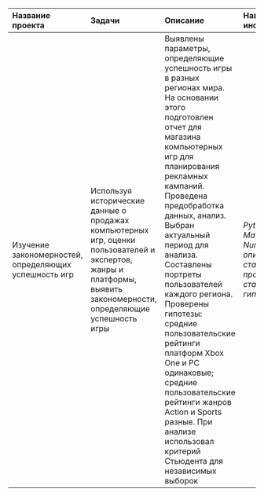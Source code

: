 | Название проекта | Задачи | Описание | Навыки и инструменты | Ключевые слова |
| :---------------------- | :---------------------- | :---------------------- | :---------------------- | :---------------------- |
| Изучение закономерностей, определяющих успешность игр | Используя исторические данные о продажах компьютерных игр, оценки пользователей и экспертов, жанры и платформы, выявить закономерности, определяющие успешность игры | Выявлены параметры, определяющие успешность игры в разных регионах мира. На основании этого подготовлен отчет для магазина компьютерных игр для планирования рекламных кампаний. Проведена предобработка данных, анализ. Выбран актуальный период для анализа. Составлены портреты пользователей каждого региона. Проверены гипотезы: средние пользовательские рейтинги платформ Xbox One и PC одинаковые; средние пользовательские рейтинги жанров Action и Sports разные. При анализе использовал критерий Стьюдента для независимых выборок| *Python, Pandas, Matplotlib, NumPy, SciPy, описательная статистика, проверка статистических гипотез* | обработка данных, histogram, boxplot, статистический тест, критерий Стьюдента, piechart |
